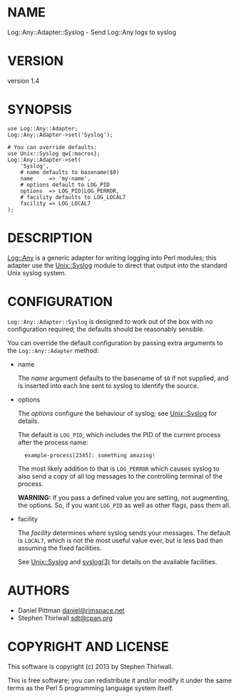 # NAME

Log::Any::Adapter::Syslog - Send Log::Any logs to syslog

# VERSION

version 1.4

# SYNOPSIS

    use Log::Any::Adapter;
    Log::Any::Adapter->set('Syslog');

    # You can override defaults:
    use Unix::Syslog qw{:macros};
    Log::Any::Adapter->set(
        'Syslog',
        # name defaults to basename($0)
        name     => 'my-name',
        # options default to LOG_PID
        options  => LOG_PID|LOG_PERROR,
        # facility defaults to LOG_LOCAL7
        facility => LOG_LOCAL7
    );

# DESCRIPTION

[Log::Any](http://search.cpan.org/perldoc?Log::Any) is a generic adapter for writing logging into Perl modules; this
adapter use the [Unix::Syslog](http://search.cpan.org/perldoc?Unix::Syslog) module to direct that output into the standard
Unix syslog system.

# CONFIGURATION

`Log::Any::Adapter::Syslog` is designed to work out of the box with no
configuration required; the defaults should be reasonably sensible.

You can override the default configuration by passing extra arguments to the
`Log::Any::Adapter` method:

- name

    The _name_ argument defaults to the basename of `$0` if not supplied, and is
    inserted into each line sent to syslog to identify the source.

- options

    The _options_ configure the behaviour of syslog; see [Unix::Syslog](http://search.cpan.org/perldoc?Unix::Syslog) for
    details.

    The default is `LOG_PID`, which includes the PID of the current process after
    the process name:

        example-process[2345]: something amazing!

    The most likely addition to that is `LOG_PERROR` which causes syslog to also
    send a copy of all log messages to the controlling terminal of the process.

    __WARNING:__ If you pass a defined value you are setting, not augmenting, the
    options.  So, if you want `LOG_PID` as well as other flags, pass them all.

- facility

    The _facility_ determines where syslog sends your messages.  The default is
    `LOCAL7`, which is not the most useful value ever, but is less bad than
    assuming the fixed facilities.

    See [Unix::Syslog](http://search.cpan.org/perldoc?Unix::Syslog) and [syslog(3)](http://man.he.net/man3/syslog) for details on the available facilities.

# AUTHORS

- Daniel Pittman <daniel@rimspace.net>
- Stephen Thirlwall <sdt@cpan.org>

# COPYRIGHT AND LICENSE

This software is copyright (c) 2013 by Stephen Thirlwall.

This is free software; you can redistribute it and/or modify it under
the same terms as the Perl 5 programming language system itself.
